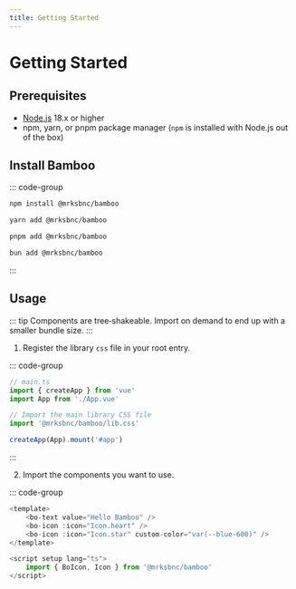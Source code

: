 ```yaml
---
title: Getting Started
---
```


<!-- cspell:disable -->

# Getting Started

## Prerequisites

- [Node.js](https://nodejs.org/en) 18.x or higher
- npm, yarn, or pnpm package manager (`npm` is installed with Node.js out of the box)

## Install Bamboo

::: code-group

```bash [npm]
npm install @mrksbnc/bamboo
```

```bash [yarn]
yarn add @mrksbnc/bamboo
```

```bash [pnpm]
pnpm add @mrksbnc/bamboo
```

```bash [bun]
bun add @mrksbnc/bamboo
```

:::

## Usage

::: tip
Components are tree‑shakeable. Import on demand to end up with a smaller bundle size.
:::

1. Register the library `css` file in your root entry.

::: code-group

```ts [main.ts]
// main.ts
import { createApp } from 'vue'
import App from './App.vue'

// Import the main library CSS file
import '@mrksbnc/bamboo/lib.css'

createApp(App).mount('#app')
```

:::

2. Import the components you want to use.

::: code-group

```ts [App.vue]
<template>
	<bo-text value="Hello Bamboo" />
	<bo-icon :icon="Icon.heart" />
	<bo-icon :icon="Icon.star" custom-color="var(--blue-600)" />
</template>

<script setup lang="ts">
	import { BoIcon, Icon } from '@mrksbnc/bamboo'
</script>
```
